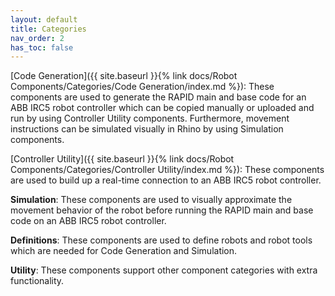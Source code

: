 ```yaml
---
layout: default
title: Categories
nav_order: 2
has_toc: false
---
```


[Code Generation]({{ site.baseurl }}{% link docs/Robot Components/Categories/Code Generation/index.md %}): These components are used to generate the RAPID main and base code for an ABB IRC5 robot controller which can be copied manually or uploaded and run by using Controller Utility components. Furthermore, movement instructions can be simulated visually in Rhino by using Simulation components.

[Controller Utility]({{ site.baseurl }}{% link docs/Robot Components/Categories/Controller Utility/index.md %}): These components are used to build up a real-time connection to an ABB IRC5 robot controller.

**Simulation**: These components are used to visually approximate the movement behavior of the robot before running the RAPID main and base code on an ABB IRC5 robot controller.

**Definitions**: These components are used to define robots and robot tools which are needed for Code Generation and Simulation.

**Utility**: These components support other component categories with extra functionality.